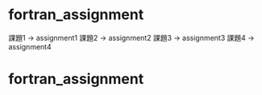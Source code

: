 # fortran_assignment
課題1 → assignment1
課題2 → assignment2
課題3 → assignment3
課題4 → assignment4
# fortran_assignment
